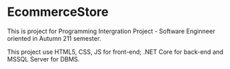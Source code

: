 # EcommerceStore
This is project for Programming Intergration Project - Software Enginneer oriented in Autumn 211 semester.

This project use HTML5, CSS, JS for front-end; .NET Core for back-end and MSSQL Server for DBMS.
